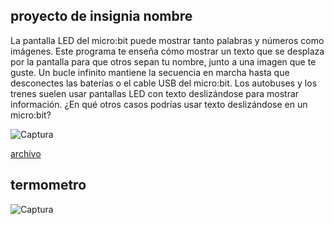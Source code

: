 ## proyecto de insignia nombre
La pantalla LED del micro:bit puede mostrar tanto palabras y números como imágenes.
Este programa te enseña cómo mostrar un texto que se desplaza por la pantalla para que otros sepan tu nombre, junto a una imagen que te guste.
Un bucle infinito mantiene la secuencia en marcha hasta que desconectes las baterías o el cable USB del micro:bit.
Los autobuses y los trenes suelen usar pantallas LED con texto deslizándose para mostrar información. ¿En qué otros casos podrías usar texto deslizándose en un micro:bit?

![Captura](https://user-images.githubusercontent.com/114906901/208541953-e5ebc1fb-ffec-4d89-bd77-1a1e69c8dc6e.PNG)

[archivo](https://github.com/darkrayo97/microbit/blob/740ee41d4460ddec23f62dab9dfee07e9612cb90/microbit-modulo3%20(4).hex)

## termometro

![Captura](https://user-images.githubusercontent.com/114906901/208542631-2af40517-3b0d-4099-9e1c-e35a57c03a91.PNG)
